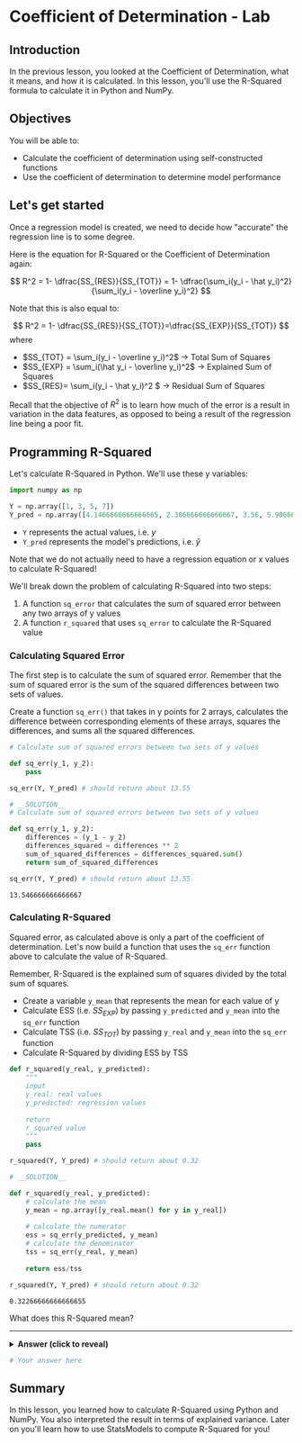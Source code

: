 # Coefficient of Determination - Lab

## Introduction
In the previous lesson, you looked at the Coefficient of Determination, what it means, and how it is calculated. In this lesson, you'll use the R-Squared formula to calculate it in Python and NumPy. 

## Objectives

You will be able to:

* Calculate the coefficient of determination using self-constructed functions
* Use the coefficient of determination to determine model performance


## Let's get started

Once a regression model is created, we need to decide how "accurate" the regression line is to some degree. 


Here is the equation for R-Squared or the Coefficient of Determination again: 

$$ R^2 = 1- \dfrac{SS_{RES}}{SS_{TOT}} = 1- \dfrac{\sum_i(y_i - \hat y_i)^2}{\sum_i(y_i - \overline y_i)^2} $$
 
 Note that this is also equal to:

$$ R^2 = 1- \dfrac{SS_{RES}}{SS_{TOT}}=\dfrac{SS_{EXP}}{SS_{TOT}} $$
where

- $SS_{TOT} = \sum_i(y_i - \overline y_i)^2$ $\rightarrow$ Total Sum of Squares  
- $SS_{EXP} = \sum_i(\hat y_i - \overline y_i)^2$ $\rightarrow$  Explained Sum of Squares
- $SS_{RES}= \sum_i(y_i - \hat y_i)^2 $ $\rightarrow$ Residual Sum of Squares

Recall that the objective of $R^2$ is to learn how much of the error is a result in variation in the data features, as opposed to being a result of the regression line being a poor fit.

## Programming R-Squared

Let's calculate R-Squared in Python. We'll use these y variables:


```python
import numpy as np

Y = np.array([1, 3, 5, 7])
Y_pred = np.array([4.1466666666666665, 2.386666666666667, 3.56, 5.906666666666666])
```

* `Y` represents the actual values, i.e. $y$
* `Y_pred` represents the model's predictions, i.e. $\hat{y}$

Note that we do not actually need to have a regression equation or x values to calculate R-Squared!

We'll break down the problem of calculating R-Squared into two steps:

1. A function `sq_error` that calculates the sum of squared error between any two arrays of y values
2. A function `r_squared` that uses `sq_error` to calculate the R-Squared value

### Calculating Squared Error

The first step is to calculate the sum of squared error. Remember that the sum of squared error is the sum of the squared differences between two sets of values.

Create a function `sq_err()` that takes in y points for 2 arrays, calculates the difference between corresponding elements of these arrays, squares the differences, and sums all the squared differences.


```python
# Calculate sum of squared errors between two sets of y values

def sq_err(y_1, y_2):
    pass

sq_err(Y, Y_pred) # should return about 13.55
```


```python
# __SOLUTION__ 
# Calculate sum of squared errors between two sets of y values

def sq_err(y_1, y_2):
    differences = (y_1 - y_2)
    differences_squared = differences ** 2
    sum_of_squared_differences = differences_squared.sum()
    return sum_of_squared_differences

sq_err(Y, Y_pred) # should return about 13.55
```




    13.546666666666667



### Calculating R-Squared

Squared error, as calculated above is only a part of the coefficient of determination. Let's now build a function that uses the `sq_err` function above to calculate the value of R-Squared.

Remember, R-Squared is the explained sum of squares divided by the total sum of squares.

* Create a variable `y_mean` that represents the mean for each value of y
* Calculate ESS (i.e. $SS_{EXP}$) by passing `y_predicted` and `y_mean` into the `sq_err` function
* Calculate TSS (i.e. $SS_{TOT}$) by passing `y_real` and `y_mean` into the `sq_err` function
* Calculate R-Squared by dividing ESS by TSS


```python
def r_squared(y_real, y_predicted):
    """
    input
    y_real: real values
    y_predicted: regression values
    
    return
    r_squared value
    """
    pass

r_squared(Y, Y_pred) # should return about 0.32
```


```python
# __SOLUTION__ 

def r_squared(y_real, y_predicted):
    # calculate the mean
    y_mean = np.array([y_real.mean() for y in y_real])
    
    # calculate the numerator
    ess = sq_err(y_predicted, y_mean)
    # calculate the denominator
    tss = sq_err(y_real, y_mean)
    
    return ess/tss

r_squared(Y, Y_pred) # should return about 0.32
```




    0.32266666666666655



What does this R-Squared mean?

---

<details>
    <summary style="cursor: pointer"><b>Answer (click to reveal)</b></summary>

The model that produced `Y_pred` is explaining about 32.3% of the variance in `Y`. It depends on what these values represent, whether this R-Squared is good enough for our use case.

</details>


```python
# Your answer here
```

## Summary
In this lesson, you learned how to calculate R-Squared using Python and NumPy. You also interpreted the result in terms of explained variance. Later on you'll learn how to use StatsModels to compute R-Squared for you!
